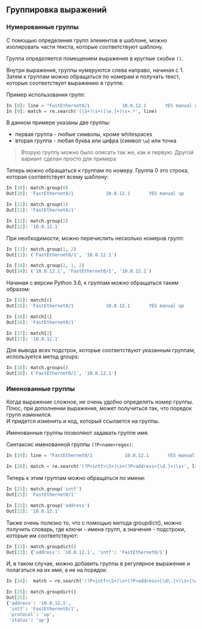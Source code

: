 ## Группировка выражений

### Нумерованные группы

С помощью определения групп элементов в шаблоне, можно изолировать части текста, которые соответствуют шаблону.

Группа определяется помещением выражения в круглые скобки `()`.

Внутри выражения, группы нумеруются слева направо, начиная с 1.  
Затем к группам можно обращаться по номерам и получать текст, которые соответствует выражению в группе.

Пример использования групп:

```python
In [8]: line = "FastEthernet0/1            10.0.12.1       YES manual up                    up"
In [9]: match = re.search('(\S+)\s+([\w.]+)\s+.*', line)
```

В данном примере указаны две группы:

* первая группа - любые символы, кроме whitespaces
* вторая группа - любая буква или цифра (символ `\w`) или точка

> Вторую группу можно было описать так же, как и первую. Другой вариант сделан просто для примера

Теперь можно обращаться к группам по номеру. Группа 0 это строка, которая соответствует всему шаблону:

```python
In [10]: match.group(0)
Out[10]: 'FastEthernet0/1            10.0.12.1       YES manual up                    up'

In [11]: match.group(1)
Out[11]: 'FastEthernet0/1'

In [12]: match.group(2)
Out[12]: '10.0.12.1'
```

При необходимости, можно перечислить несколько номеров групп:

```python
In [13]: match.group(1, 2)
Out[13]: ('FastEthernet0/1', '10.0.12.1')

In [14]: match.group(2, 1, 2)
Out[14]: ('10.0.12.1', 'FastEthernet0/1', '10.0.12.1')
```

Начиная с версии Python 3.6, к группам можно обращаться таким образом:

```python
In [15]: match[0]
Out[15]: 'FastEthernet0/1            10.0.12.1       YES manual up                    up'

In [16]: match[1]
Out[16]: 'FastEthernet0/1'

In [17]: match[2]
Out[17]: '10.0.12.1'
```

Для вывода всех подстрок, которые соответствуют указанным группам, используется метод groups:

```python
In [18]: match.groups()
Out[18]: ('FastEthernet0/1', '10.0.12.1')
```

### Именованные группы

Когда выражение сложное, не очень удобно определять номер группы.  
Плюс, при дополнении выражения, может получиться так, что порядок групп изменился.  
И придется изменить и код, который ссылается на группы.

Именованные группы позволяют задавать группе имя.

Синтаксис именованной группы `(?P<name>regex)`:

```python
In [19]: line = "FastEthernet0/1            10.0.12.1       YES manual up                    up"

In [20]: match = re.search('(?P<intf>\S+)\s+(?P<address>[\d.]+)\s+', line)
```

Теперь к этим группам можно обращаться по имени:

```python
In [21]: match.group('intf')
Out[21]: 'FastEthernet0/1'

In [22]: match.group('address')
Out[22]: '10.0.12.1'
```

Также очень полезно то, что с помощью метода groupdict\(\), можно получить словарь, где ключи - имена групп, а значения - подстроки, которые им соответствуют:

```python
In [23]: match.groupdict()
Out[23]: {'address': '10.0.12.1', 'intf': 'FastEthernet0/1'}
```

И, в таком случае, можно добавить группы в регулярное выражение и полагаться на их имя, а не на порядок:

```python
In [24]:  match = re.search('(?P<intf>\S+)\s+(?P<address>[\d\.]+)\s+[\w\s]+(?P<status>up|down|administratively down)\s+(?P<protocol>up|down)', line)

In [25]: match.groupdict()
Out[25]:
{'address': '10.0.12.1',
 'intf': 'FastEthernet0/1',
 'protocol': 'up',
 'status': 'up'}
```


